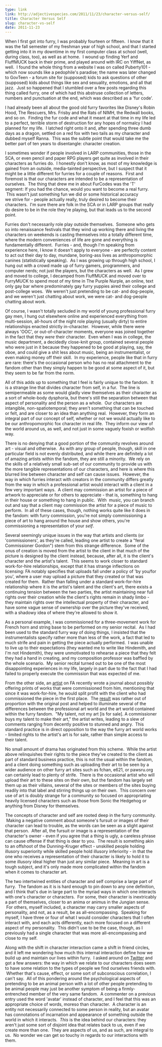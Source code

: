 ```yaml
---
type: link
link: http://adjectivespecies.com/2011/11/23/character-versus-self/
title: Character Versus Self
slug: character-vs-self
date: 2011-11-23
---
```


When I first got into furry, I was probably fourteen or fifteen.  I know that it
was the fall semester of my freshman year of high school, and that I started
getting into it in my downtime in my first computer class at school (well,
during class, too), as well as at home.  I wound up finding Yerf and FluffMUCK
back in their prime, and played around with IRC on YiffNet, as well.  I found
the whole thing from a website I was on called Puberty101 - which now sounds
like a pedophile's paradise; the name was later changed to GovTeen - a forum
site for (supposed) kids to ask questions of other (supposed) kids about things
like sex and sexuality, emotions, and all that jazz.  Just so happened that I
stumbled over a few posts regarding this thing called furry, one of which had
this abstruse collection of letters, numbers and punctuation at the end, which
was described as a 'fur code'.<!--more-->

I had already been all about the good old furry favorites like Disney's Robin
Hood, The Rescuers, Mrs. Frisby and the Rats of NIMH, the Redwall books, and so
on.  Finding the fur code and what it meant at that time in my life led to a
perfect, terrible storm of destruction for any hopes of normalcy I had planned
for my life.  I latched right onto it and, after spending three dumb days as a
dragon, settled on a red fox with two tails as my character and dubbed myself
Ranna.  This was the subtle point that would take me the better part of ten
years to disentangle: character creation.

I sometimes wonder if people involved in LARP communities, those in the SCA, or
even pencil and paper RPG players get quite as involved in their characters as
furries do.  I honestly don't know, as most of my knowledge is gained from an
outside, media-tainted perspective, but I suspect that it might be a little
different for furries for a couple of reasons.  First and foremost is that our
characters are intended to be a representation of ourselves.  The thing that
drew me in about FurCodes was the 'T' segment: If you had the chance, would you
want to become a real furry.  This wasn't just something fun we did or some
historical accuracy we strive for - people actually really, truly desired to
become their characters.  I'm sure there are folk in the SCA or in LARP groups
that really do desire to be in the role they're playing, but that leads us to
the second point.

Furries don't necessarily role play outside themselves.  Someone who gets so
into renaissance festivals that they wind up working there and living the
characters on weekends is casting themselves into a totally different time,
where the modern conveniences of life are gone and everything is fundamentally
different.  Furries - and, though I'm speaking from experience here, I know it
doesn't apply to everyone - are perfectly content to act out their day to day,
mundane, boring-ass lives as anthropomorphic canines (statistically speaking).
 As I was growing up through high school, I hung out with a crowd made up of
furry gamers, programmers, and computer nerds; not just the players, but the
characters as well.  As I grew and moved to college, I decamped from FluffMUCK
and moved over to FurryMUCK to spend most of my time in The Purple Nurple, an
online, text only gay bar where predominately gay furry yuppies aired their
college and post-college woes.  We weren't just pretending to be cat- and
dog-people, and we weren't just chatting about work, we were cat- and dog-people
chatting about work.

Of course, I wasn't totally secluded in my world of young professional furry gay
men, I hung out elsewhere online and experienced everything from multi-session,
all-hours of the night role playing (usually dirty) to entire relationships
enacted strictly in-character.  However, while there were always 'OOC', or
out-of-character moments, everyone was joined together in the fact that they
*were* their character.  Even when I was in college, the music
department, a decidedly close-knit group, contained several people who were just
in it because they happened to be good at playing, say, the oboe, and could give
a shit less about music, being an instrumentalist, or even making money off
their skill.  In my experience, people like that in furry are rare: there's the
occasional person who has no real attachment to the fandom other than they
simply happen to be good at some aspect of it, but they seem to be far from the
norm.

All of this adds up to something that I feel is fairly unique to the fandom.  It
is a strange line that divides character from self, in a fur.  The line is
semipermeable as some would gladly view themselves as their character as a sort
of whole-body dysphoria, but there's still the separation between that aspect of
personality and the person as a whole.  Our characters are intangible,
non-spatiotemporal; they aren't something that can be touched or felt, and are
closer to an idea than anything real.  However, they form an integral part of
our concept of self, whether or not we would actually like to be our
anthropomorphic fox character in real life.  They inform our view of the world
around us, as well, and not just in some vaguely foxish or wolfish way.

There is no denying that a good portion of the community revolves around art -
visual and otherwise.  As with any group of people, though, skill in one
particular field is not evenly distributed, and while there are definitely a lot
of amazing artists within the fandom, they are still a minority.  We rely on the
skills of a relatively small sub-set of our community to provide us with the
more tangible representations of our characters, and here is where this blurred
line between character and self can cause issues.  However, the way in which
furries interact with creators in the community differs greatly from the way in
which a professional artist would interact with a client in a few very important
ways.  A client may commission an artist for a piece of artwork to appreciate or
for others to appreciate - that is, something to hang in their house or
something to hang in public.  With  music, you can branch out and say that a
client may commission the artist for a piece of music to perform.  In all of
these cases, though, nothing works quite like it does in the fandom: with furry
commission, you're not simply commissioning a piece of art to hang around the
house and show others, you're commissioning a representation of your
*self*.

Several seemingly unique issues in the way that artists and clients (or
'commissioners', as they're called, leading one artist to create a "feral
Commissioner Gordon") stem from this strange difference.  Some of the onus of
creation is moved from the artist to the client in that much of the picture is
designed by the client instead, because, after all, it is the client's character
and the artist's talent.  This seems to work closer to standard work-for-hire
relationships, except that it has strange inflections on licensing: FA notably
specifies that uploads fall under a policy of 'by you/for you', where a user may
upload a picture that they created or that was created for them.  Rather than
falling under a standard work-for-hire relationship where it is the artist's
talent and the client's art, there exists a continuing tension between the two
parties, the artist maintaining near full rights over their creation while the
client's rights remain in shady limbo - they maintain rights over the
intellectual property of their character, and have some vague sense of ownership
over the picture they've received, with a shadowy idea of where they're allowed
to show it.

As a personal example, I was commissioned for a three-movement work for French
horn and string base to be performed on my senior recital.  As I had been used
to the standard furry way of doing things, I insisted that the instrumentalists
specify rather more than less of the work, a fact that led to much strife and
pain in getting the piece actually performed.  I was unable to live up to their
expectations (they wanted me to write like Hindemith, and I'm not Hindemith),
they were unmotivated to rehearse a piece that they felt they had a hand in
creating, and my composition professor was baffled by the whole scenario.  My
senior recital turned out to be one of the most disappointing experiences in my
life, largely in part due to the fact that I had failed to properly execute the
commission that was expected of me.

From the other side, an [artist](http://www.furaffinity.net/user/pseudomanitou)
on FA recently wrote a journal about possibly offering prints of works that were
commissioned from him, mentioning that since it was work-for-hire, he would
split profit with the client who had commissioned the piece in the first place.
 The [result](http://www.furaffinity.net/journal/2840110/) was rather out of
proportion with the original post and helped to illuminate several of the
differences between the professional art world and the art world contained
within the furry fandom.  "My talent, not my art \[is for sale\]. A commissioner
buys my talent to make their art," the artist writes, leading to a slew of
comments ranging from decently positive to stunned and angry.  This standard
practice is in direct opposition to the way the furry art world works - limited
rights to the artist's art is for sale, rather than simple access to their
talent.

No small amount of drama has originated from this scheme.  While the artist
above relinquishes their rights to the piece they've created to the client as
part of standard business practice, this is not the usual within the fandom, and
a client doing something such as uploading their art to be seen by a wider
audience on other furry art sites such as fchan, e621, or pawsru.org can
certainly lead to plenty of strife.  There is the occasional artist who will
upload their art to these sites on their own, but the fandom has largely set
them up as their villains, several of the sites or members of the sites buying
readily into that label and stirring things up on their own.  This concern over
use of art is doubly strange for a community so focused on appropriating heavily
licensed characters such as those from Sonic the Hedgehog or anything from
Disney for themselves.

The concepts of character and self are rooted deep in the furry community.
 Making a negative comment about someone's fursuit or images of their character
can lead to trouble, as the words can be seen as a slight against that person.
 After all, the fursuit or image is a representation of the character's owner -
even if you agree that a thing is ugly, a careless phrase can cause offense if
that thing is dear to you.  The result is something akin to an offshoot of the
Dunning-Kruger effect - unskilled people holding illusory superiority while
skilled people hold illusory inferiority - in that the one who receives a
representation of their character is likely to hold it to some illusory ideal
higher than just any similar piece.  Meaning in art is a tough subject, and it's
only made more complicated within the fandom when it comes to character art.

The two intertwined entities of character and self comprise a large part of
furry.  The fandom as it is is hard enough to pin down to any one definition,
and I think that's due in large part to the myriad ways in which one interacts
with one's character or characters.  For some, their character is inextricably a
part of themselves, closer to an anima or animus in the Jungian sense.  For
others, myself included, a character may carry smaller aspects of personality,
and not, as a result, be as all-encompassing.  Speaking for myself, I have three
or four of what I would consider characters that I often interact with, and each
acts differently, each more focused on a different aspect of my personality.
 This didn't use to be the case, though, as I previously had a single character
that was more all-encompassing and close to my self.

Along with the shift in character interaction came a shift in friend circles,
and it left me wondering how much this internal interaction define how we build
up and maintain our lives within furry.  I asked around on
[Twitter](http://twitter.com/adjspecies) and got a few answers: the way
in which we relate to our characters does seem to have some relation to the
types of people we find ourselves friends with.  Whether that's cause, effect,
or some sort of subconscious correlation, I can't say.  All of this pondering
around the psychological aspects of pretending to be an animal person with a lot
of other people pretending to be animal people may just be another symptom of
being a firmly-entrenched member of the very same fandom.  A commenter on a
previous entry used the word 'avatar' instead of character, and I feel that this
was an appropriate choice of words, moreso than character.  A character is an
entity not necessarily connected to some person in reality, but an avatar has
connotations of incarnation and appearance of something outside the world in
which it interacts.  *This* is the idea behind our characters: they
aren't just some sort of disjoint idea that relates back to us, even if we
create more than one.  They are aspects of us, and as such, are integral to us.
 No wonder we can get so touchy in regards to our interactions with them.
